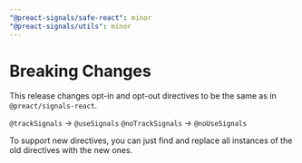 ```yaml
---
"@preact-signals/safe-react": minor
"@preact-signals/utils": minor
---
```


# Breaking Changes

This release changes opt-in and opt-out directives to be the same as in `@preact/signals-react`.

`@trackSignals` -> `@useSignals`
`@noTrackSignals` -> `@noUseSignals`

To support new directives, you can just find and replace all instances of the old directives with the new ones.
